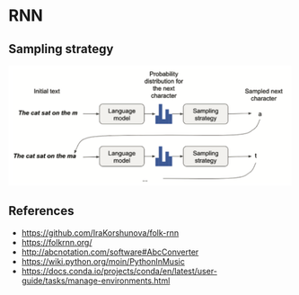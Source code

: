 # RNN

## Sampling strategy

<p float="left">
    <img src="./pix/sampling_strategy.png" width=700>
</p>

## References
* https://github.com/IraKorshunova/folk-rnn
* https://folkrnn.org/
* http://abcnotation.com/software#AbcConverter
* https://wiki.python.org/moin/PythonInMusic
* https://docs.conda.io/projects/conda/en/latest/user-guide/tasks/manage-environments.html